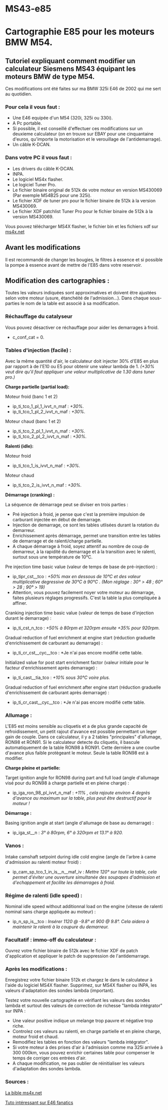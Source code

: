 # MS43-e85


# Cartographie E85 pour les moteurs BMW M54.

## Tutoriel expliquant comment modifier un calculateur Siesmens MS43 équipant les moteurs BMW de type M54. ##

Ces modifications ont été faites sur ma BMW 325i E46 de 2002 qui me sert au quotidien.

### Pour cela il vous faut : 
* Une E46 equipée d'un M54 (320i, 325i ou 330i).
* A Pc portable.
* Si possible, il est conseillé d'effectuer ces modifications sur un deuxieme calculateur (on en trouve sur EBAY pour une cinquantaine d'euros, qu'importe la motorisation et le verouillage de l'antidemarrage).
* Un câble K-DCAN.


### Dans votre PC il vous faut :
* Les drivers du câble K-DCAN.
* INPA.
* Le logiciel MS4x flasher.
* Le logiciel Tuner Pro.
* Le fichier binaire original de 512k de votre moteur en version MS430069 (Par exemple M54B25 pour une 325i).
* Le fichier XDF de tuner pro pour le fichier binaire de 512k à la version MS430069.
* Le fichier XDF patchlist Tuner Pro pour le fichier binaire de 512k à la version MS430069.

Vous pouvez télécharger MS4X flasher, le fichier bin et les fichiers xdf sur [ms4x.net](https://www.ms4x.net/index.php?title=Main_Page)


## Avant les modifications ##

Il est recommandé de changer les bougies, le filtres à essence et si possible la pompe à essence avant de mettre de l'E85 dans votre reservoir.


## Modification des cartographies : ##

Toutes les valeurs indiquées sont approximatives et doivent être ajustées selon votre moteur (usure, étanchéité de l'admission...). Dans chaque sous-parties le nom de la table est associé à sa modification.


### Réchauffage du catalyseur ###

Vous pouvez désactiver ce réchauffage pour aider les demarrages à froid.
* c_conf_cat = 0.


### Tables d'injection (facile) : 

Avec la même quantité d'air, le calculateur doit injecter 30% d'E85 en plus par rapport à de l'E10 ou E5 pour obtenir une valeur lambda de 1. 
*(+30% veut dire qu'il faut appliquer une valeur multiplicative de 1.30 dans tuner pro.)*


**Charge partielle (partial load):**

Moteur froid (banc 1 et 2)
* ip_ti_tco_1_pl_1_ivvt_n_maf :  *+30%.*
* ip_ti_tco_1_pl_2_ivvt_n_maf :  *+30%.*

Moteur chaud (banc 1 et 2)
* ip_ti_tco_2_pl_1_ivvt_n_maf :  *+30%.*
* ip_ti_tco_2_pl_2_ivvt_n_maf :  *+30%.*


**Ralenti (idle):**

Moteur froid
* ip_ti_tco_1_is_ivvt_n_maf :  *+30%.*

Moteur chaud
* ip_ti_tco_2_is_ivvt_n_maf :  *+30%.*


**Démarrage (cranking) :**

La séquence de démarrage peut se diviser en trois parties :
* Pré injection à froid, je pense que c'est la première impulsion de carburant injectée en début de demarrage.
* Injection de demarrage, ce sont les tables utlisées durant la rotation du demarreur.
* Enrichissement après démarrage, permet une transition entre les tables de demarrage et de ralenti/charge partielle.
* A chaque démarrage à froid, soyez attentif au nombre de coup de demarreur, à la rapidité du demarrage et à la transition avec le ralenti, surtout sous une température de 10°C.


Pre injection time basic value (valeur de temps de base de pré-injection) : 
* ip_tipr_cst__tco : *+50% max en dessous de 10°C et des valeur multiplicative degressive de 30°C à 90°C . (Mon réglage : 30° > 48 ; 60° > 28 ; 90° > 19)*
* Attention, vous pouvez facilement noyer votre moteur au démarrage, faites plusieurs réglages progressifs. C'est la table la plus compliquée à affiner.


Cranking injection time basic value (valeur de temps de base d'injection durant le demarrage) :
* ip_ti_cst_n_tco : *+50% à 80rpm et 320rpm ensuite +35% pour 920rpm.*


Gradual reduction of fuel enrichment at engine start (réduction graduelle d'enrichissement de carburant au demarrage) : 
* ip_ti_cr_cst__cyc__tco : *Je n'ai pas encore modifié cette table.


Initialized value for post start enrichment factor (valeur initiale pour le facteur d'enrichissement après demarrage) : 
* ip_ti_cast__tia_tco : *+10% sous 30°C voire plus.*


Gradual reduction of fuel enrichment after engine start (réduction graduelle d'enrichissement de carburant après demarrage) : 
* ip_ti_cr_cast__cyc__tco : *Je n'ai pas encore modifié cette table.



### Allumage : 

L'E85 est moins sensible au cliquetis et a de plus grande capacité de refroidissement, un petit rajout d'avance est possible permettant un leger gain de couple. Dans ce calculateur, il y a 2 tables "principales" d'allumage, RON98 et RON91. Si le calculateur detecte du cliquetis, il bascule automatiquement de la table RON98 à RON91. Cette dernière a une courbe d'avance plus faible protègeant le moteur. Seule la table RON98 est à modifier.


**Charge pleine et partielle:**

Target ignition angle for RON98 during part and full load (angle d'allumage visé pour du RON98 à charge partielle et en pleine charge) : 
* ip_iga_ron_98_pl_ivvt_n_maf : *+11% , cela rajoute environ 4 degrès d'avance au maximum sur la table, plus peut être destructif pour le moteur !*



**Démarrage :**

Basing ignition angle at start (angle d'allumage de base au demarrage) : 
* ip_iga_st__n : *3° à 80rpm, 6° à 320rpm et 13.1° à 920.*



### Vanos : 

Intake camshaft setpoint during idle cold engine (angle de l'arbre à came d'admission au ralenti moteur froid) : 
* ip_cam_sp_tco_1_in_is__n__maf_iv : *Mettre 120° sur toute la table, cela permet d'éviter une ouverture simultanée des soupapes d'admission et d'echappement et facilite les démarrages à froid.*


### Régime de ralenti (idle speed) : 

Nominal idle speed without additionnal load on the engine (vitesse de ralenti nominal sans charge appliquée au moteur) : 
* ip_n_sp_is__tco : *Insérer 1120 @ -9.8° et 900 @ 9.8°. Cela aidera à maintenir le ralenti à la coupure du demarreur.*


### Facultatif : immo-off du calculateur : 

Ouvrez votre fichier binaire de 512k avec le fichier XDF de patch d'application et appliquer le patch de suppression de l'antidemarrage.


### Après les modifications :

Enregistrez votre fichier binaire 512k et chargez le dans le calculateur à l'aide du logiciel MS4X flasher.
Supprimez, sur MS4X flasher ou INPA, les valeurs d'adaptation des sondes lambda (important).


Testez votre nouvelle cartographie en vérifiant les valeurs des sondes lambda et surtout des valeurs de correction de richesse "lambda intégrator" sur INPA :
* Une valeur positive indique un melange trop pauvre et négative trop riche.
* Controlez ces valeurs au ralenti, en charge partielle et en pleine charge, moteur froid et chaud.
* Remodifiez les tables en fonction des valeurs "lambda intégrator".
* Si votre moteur à des prises d'air à l'admission comme ma 325i arrivée à 300 000km, vous pouvez enrichir certaines table pour compenser le temps de corriger ces entrées d'air.
* A chaque modification, ne pas oublier de réinitialiser les valeurs d'adaptation des sondes lambda.


### Sources : ##

[La bible ms4x.net](https://www.ms4x.net/index.php?title=Main_Page)

[Tuto intéressant sur E46 fanatics](https://www.e46fanatics.com/threads/m54-e-85-tuning-n-a-ms43.1263149/)
